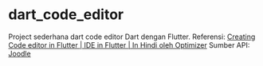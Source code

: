 # dart_code_editor

Project sederhana dart code editor Dart dengan Flutter.
Referensi: [Creating Code editor in Flutter | IDE in Flutter | In Hindi oleh Optimizer](https://www.youtube.com/watch?v=r-8wDNXHo4o)
Sumber API: [Joodle](https://www.jdoodle.com/compiler-api/)
